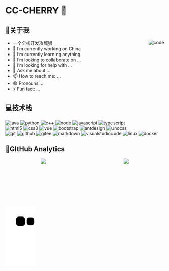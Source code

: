 # CC-CHERRY 👋

## 🎉关于我

<img align="right" src="https://i.giphy.com/media/13HgwGsXF0aiGY/giphy.webp" alt="code" />

- 一个全栈开发攻城狮
- 🔭 I’m currently working on China
- 🌱 I’m currently learning anything
- 👯 I’m looking to collaborate on ...
- 🤔 I’m looking for help with ...
- 💬 Ask me about ...
- 📫 How to reach me: ...
- 😄 Pronouns: ...
- ⚡ Fun fact: ...


## 💻技术栈

<div>
<img alt="java" src="https://img.shields.io/badge/-Java-05122A?style=flat&logo=java" />
<img alt="python" src="https://img.shields.io/badge/-Python-05122A?style=flat&logo=python" />
<img alt="c++" src="https://img.shields.io/badge/-C++-05122A?style=flat&logo=cplusplus" />
<img alt="node" src="https://img.shields.io/badge/-Node-05122A?style=flat&logo=nodedotjs" />
<img alt="javascript" src="https://img.shields.io/badge/-Javascript-05122A?style=flat&logo=javascript" />
<img alt="typescript" src="https://img.shields.io/badge/-Typescript-05122A?style=flat&logo=typescript" />
</div>

<div>
<img alt="html5" src="https://img.shields.io/badge/-HTML5-05122A?style=flat&logo=html5" />
<img alt="css3" src="https://img.shields.io/badge/-CSS3-05122A?style=flat&logo=css3" />
<img alt="vue" src="https://img.shields.io/badge/-Vue-05122A?style=flat&logo=vuedotjs" />
<img alt="bootstrap" src="https://img.shields.io/badge/-Bootstrap-05122A?style=flat&logo=bootstrap" />
<img alt="antdesign" src="https://img.shields.io/badge/-Ant Design-05122A?style=flat&logo=antdesign" />
<img alt="unocss" src="https://img.shields.io/badge/-UnoCss-05122A?style=flat&logo=unocss" />
</div>

<div>
<img alt="git" src="https://img.shields.io/badge/-Git-05122A?style=flat&logo=git" />
<img alt="github" src="https://img.shields.io/badge/-GitHub-05122A?style=flat&logo=github" />
<img alt="gitee" src="https://img.shields.io/badge/-Gitee-05122A?style=flat&logo=gitee" />
<img alt="markdown" src="https://img.shields.io/badge/-Markdown-05122A?style=flat&logo=markdown" />
<img alt="visualstudiocode" src="https://img.shields.io/badge/-VSCode-05122A?style=flat&logo=visualstudiocode" />
<img alt="linux" src="https://img.shields.io/badge/-Linux-05122A?style=flat&logo=linux" />
<img alt="docker" src="https://img.shields.io/badge/-Docker-05122A?style=flat&logo=docker" />
</div>




## 📝GItHub Analytics

<div style="display:flex;justify-content: space-around;"><img height="150px" style="margin-right:20px" src="https://github-readme-stats.vercel.app/api/top-langs/?username=cc-cherry&layout=compact" /><img height="150px" src="https://github-readme-stats.vercel.app/api?username=cc-cherry&show_icons=true&icon_color=CE1D2D&text_color=718096&bg_color=ffffff&hide_title=true" /></div>
<div>
 <picture>
  <source media="(prefers-color-scheme: dark)" srcset="./assets/github-snake-dark.svg" />
  <source media="(prefers-color-scheme: light)" srcset="./assets/github-snake.svg" />
  <img alt="github-snake" src="./assets/github-snake.svg" />
</picture>
</div>

